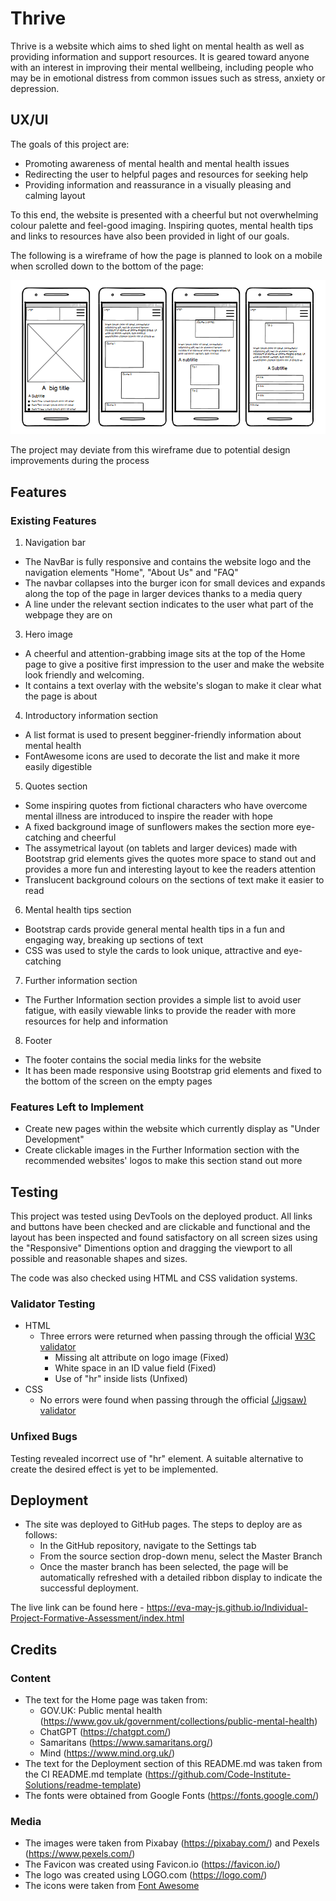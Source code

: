 # Thrive

Thrive is a website which aims to shed light on mental health as well as providing information and support resources. It is geared toward anyone with an interest in improving their mental wellbeing, including people who may be in emotional distress from common issues such as stress, anxiety or depression.

## UX/UI

The goals of this project are:

- Promoting awareness of mental health and mental health issues
- Redirecting the user to helpful pages and resources for seeking help
- Providing information and reassurance in a visually pleasing and calming layout

To this end, the website is presented with a cheerful but not overwhelming colour palette and feel-good imaging. Inspiring quotes, mental health tips and links to resources have also been provided in light of our goals.

The following is a wireframe of how the page is planned to look on a mobile when scrolled down to the bottom of the page:

![Wireframe](https://github.com/eva-may-JS/Individual-Project-Formative-Assessment/blob/main/assets/images/Wireframe.PNG)

The project may deviate from this wireframe due to potential design improvements during the process

## Features 

### Existing Features

1. Navigation bar
- The NavBar is fully responsive and contains the website logo and the navigation elements "Home", "About Us" and "FAQ"
- The navbar collapses into the burger icon for small devices and expands along the top of the page in larger devices thanks to a media query
- A line under the relevant section indicates to the user what part of the webpage they are on
3. Hero image
- A cheerful and attention-grabbing image sits at the top of the Home page to give a positive first impression to the user and make the website look friendly and welcoming. 
- It contains a text overlay with the website's slogan to make it clear what the page is about
4. Introductory information section
- A list format is used to present begginer-friendly information about mental health
- FontAwesome icons are used to decorate the list and make it more easily digestible
5. Quotes section
- Some inspiring quotes from fictional characters who have overcome mental illness are introduced to inspire the reader with hope
- A fixed background image of sunflowers makes the section more eye-catching and cheerful
- The assymetrical layout (on tablets and larger devices) made with Bootstrap grid elements gives the quotes more space to stand out and provides a more fun and interesting layout to kee the readers attention
- Translucent background colours on the sections of text make it easier to read
6. Mental health tips section
- Bootstrap cards provide general mental health tips in a fun and engaging way, breaking up sections of text
- CSS was used to style the cards to look unique, attractive and eye-catching
7. Further information section
- The Further Information section provides a simple list to avoid user fatigue, with easily viewable links to provide the reader with more resources for help and information
8. Footer
- The footer contains the social media links for the website
- It has been made responsive using Bootstrap grid elements and fixed to the bottom of the screen on the empty pages

### Features Left to Implement

- Create new pages within the website which currently display as "Under Development"
- Create clickable images in the Further Information section with the recommended websites' logos to make this section stand out more

## Testing 

This project was tested using DevTools on the deployed product. All links and buttons have been checked and are clickable and functional and the layout has been inspected and found satisfactory on all screen sizes using the "Responsive" Dimentions option and dragging the viewport to all possible and reasonable shapes and sizes.

The code was also checked using HTML and CSS validation systems.

### Validator Testing 

- HTML
  - Three errors were returned when passing through the official [W3C validator](https://validator.w3.org/nu/?doc=https%3A%2F%2Fcode-institute-org.github.io%2Flove-running-2.0%2Findex.html)
    - Missing alt attribute on logo image (Fixed)
    - White space in an ID value field (Fixed)
    - Use of "hr" inside lists (Unfixed)
- CSS
  - No errors were found when passing through the official [(Jigsaw) validator](https://jigsaw.w3.org/css-validator/validator?uri=https%3A%2F%2Fvalidator.w3.org%2Fnu%2F%3Fdoc%3Dhttps%253A%252F%252Fcode-institute-org.github.io%252Flove-running-2.0%252Findex.html&profile=css3svg&usermedium=all&warning=1&vextwarning=&lang=en#css)

### Unfixed Bugs

Testing revealed incorrect use of "hr" element. A suitable alternative to create the desired effect is yet to be implemented.

## Deployment

- The site was deployed to GitHub pages. The steps to deploy are as follows: 
  - In the GitHub repository, navigate to the Settings tab 
  - From the source section drop-down menu, select the Master Branch
  - Once the master branch has been selected, the page will be automatically refreshed with a detailed ribbon display to indicate the successful deployment. 

The live link can be found here - https://eva-may-js.github.io/Individual-Project-Formative-Assessment/index.html


## Credits 



### Content 

- The text for the Home page was taken from:
     - GOV.UK: Public mental health (https://www.gov.uk/government/collections/public-mental-health) 
     - ChatGPT (https://chatgpt.com/)
     - Samaritans (https://www.samaritans.org/)
     - Mind (https://www.mind.org.uk/)
- The text for the Deployment section of this README.md was taken from the CI README.md template (https://github.com/Code-Institute-Solutions/readme-template)
- The fonts were obtained from Google Fonts (https://fonts.google.com/)



### Media

- The images were taken from Pixabay (https://pixabay.com/) and Pexels (https://www.pexels.com/)
- The Favicon was created using Favicon.io (https://favicon.io/)
- The logo was created using LOGO.com (https://logo.com/)
- The icons were taken from [Font Awesome](https://fontawesome.com/)